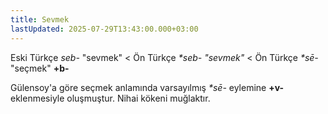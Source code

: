 ```yaml
---
title: Sevmek
lastUpdated: 2025-07-29T13:43:00.000+03:00
---
```

Eski Türkçe _seb-_ "sevmek" < Ön Türkçe _*seb- "sevmek"_ < Ön Türkçe _*sē-_ "seçmek" **+b-**

Gülensoy'a göre seçmek anlamında varsayılmış _*sē-_ eylemine **+v-** eklenmesiyle oluşmuştur. Nihai kökeni muğlaktır.
